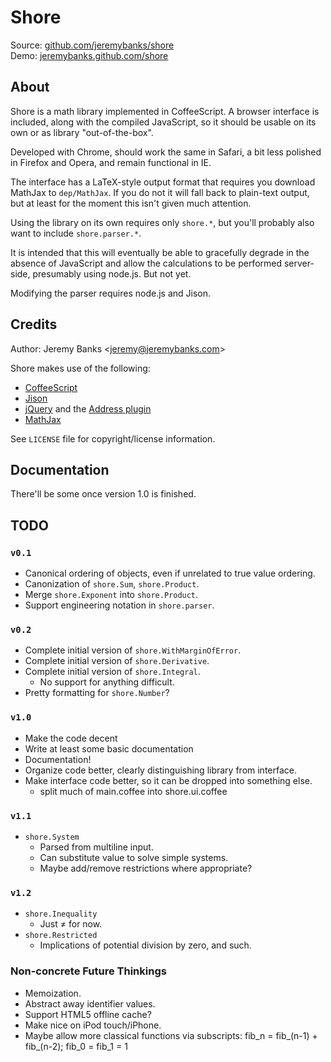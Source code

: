 Shore
=====

Source: [github.com/jeremybanks/shore](http://github.com/jeremybanks/shore)  
Demo: [jeremybanks.github.com/shore](http://jeremybanks.github.com/shore/)

About
-----

Shore is a math library implemented in CoffeeScript. A browser interface is
included, along with the compiled JavaScript, so it should be usable on its
own or as library "out-of-the-box".

Developed with Chrome, should work the same in Safari, a bit less polished in 
Firefox and Opera, and remain functional in IE.

The interface has a LaTeX-style output format that requires you download
MathJax to `dep/MathJax`. If you do not it will fall back to plain-text output,
but at least for the moment this isn't given much attention.

Using the library on its own requires only `shore.*`, but you'll
probably also want to include `shore.parser.*`.

It is intended that this will eventually be able to gracefully degrade in the
absence of JavaScript and allow the calculations to be performed server-side,
presumably using node.js. But not yet.

Modifying the parser requires node.js and Jison.

Credits
-------

Author: Jeremy Banks <<jeremy@jeremybanks.com>>

Shore makes use of the following:

  - [CoffeeScript](http://jashkenas.github.com/coffee-script/)
  - [Jison](http://zaach.github.com/jison/)
  - [jQuery](http://jquery.com/) and the
    [Address plugin](http://www.asual.com/jquery/address/)
  - [MathJax](http://www.mathjax.org/)

See `LICENSE` file for copyright/license information.

Documentation
-------------

There'll be some once version 1.0 is finished.

TODO
----

### `v0.1`

  - Canonical ordering of objects, even if unrelated to true value ordering.
  - Canonization of `shore.Sum`, `shore.Product`.
  - Merge `shore.Exponent` into `shore.Product`.
  - Support engineering notation in `shore.parser`.

### `v0.2`

  - Complete initial version of `shore.WithMarginOfError`.
  - Complete initial version of `shore.Derivative`.
  - Complete initial version of `shore.Integral`.
    - No support for anything difficult.
  - Pretty formatting for `shore.Number`?

### `v1.0`

  - Make the code decent
  - Write at least some basic documentation
  - Documentation!
  - Organize code better, clearly distinguishing library from interface.
  - Make interface code better, so it can be dropped into something else.
    - split much of main.coffee into shore.ui.coffee

### `v1.1`

  - `shore.System`
    - Parsed from multiline input.
    - Can substitute value to solve simple systems.
    - Maybe add/remove restrictions where appropriate?

### `v1.2`

- `shore.Inequality`
  - Just ≠ for now.
- `shore.Restricted`
  - Implications of potential division by zero, and such.

### Non-concrete Future Thinkings

  - Memoization.
  - Abstract away identifier values.
  - Support HTML5 offline cache?
  - Make nice on iPod touch/iPhone.
  - Maybe allow more classical functions via subscripts:
    fib_n = fib_(n-1) + fib_(n-2); fib_0 = fib_1 = 1
